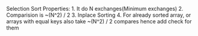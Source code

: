 Selection Sort Properties:
    1. It do N exchanges(Minimum exchanges)
    2. Comparision is ~(N^2) / 2
    3. Inplace Sorting
    4. For already sorted array, or arrays with equal keys also take ~(N^2) / 2 compares hence add check for them
    

